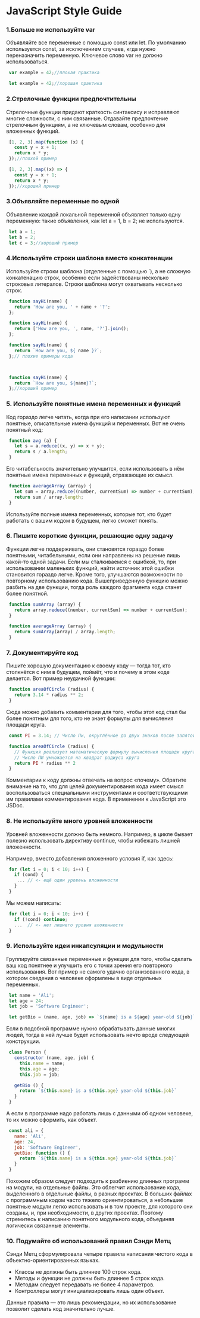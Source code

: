 # JavaScript Style Guide

### 1.Больше не используйте var

Объявляйте все переменные с помощью const или let. По умолчанию используется const, за исключением случаев, кгда нужно переназначить переменную. Ключевое слово var не должно использоваться.

```js
 var example = 42;//плохая практика

 let example = 42;//хорошая практика
```
### 2.Стрелочные функции предпочтительны

Стрелочные функции придают краткость синтаксису и исправляют многие сложности, с ним связанные. Отдавайте предпочтение стрелочным функциям, а не ключевым словам, особенно для вложенных функций.

```js
 [1, 2, 3].map(function (x) {
   const y = x + 1;
   return x * y;
 });//плохой пример

 [1, 2, 3].map((x) => {
   const y = x + 1;
   return x * y;
 });//хороший пример
```
### 3.Объявляйте переменные по одной

Объявление каждой локальной переменной объявляет только одну переменную: такие объявления, как let a = 1, b = 2; не используются.

```js
 let a = 1;
 let b = 2;
 let c = 3;//хороший пример
```
### 4.Используйте строки шаблона вместо конкатенации

Используйте строки шаблона (отделенные с помощью `), а не сложную конкатенацию строк, особенно если задействованы несколько строковых литералов. Строки шаблона могут охватывать несколько строк.

```js
 function sayHi(name) {
   return 'How are you, ' + name + '?';
 };

 function sayHi(name) {
   return ['How are you, ', name, '?'].join();
 };

 function sayHi(name) {
   return `How are you, ${ name }?`;
 };// плохие примеры кода



 function sayHi(name) {
   return `How are you, ${name}?`;
 };//хороший пример
```
### 5. Используйте понятные имена переменных и функций

Код гораздо легче читать, когда при его написании используют понятные, описательные имена функций и переменных. Вот не очень понятный код:

```js
 function avg (a) {
   let s = a.reduce((x, y) => x + y);
   return s / a.length;
 }
```

Его читабельность значительно улучшится, если использовать в нём понятные имена переменных и функций, отражающие их смысл.

```js
 function averageArray (array) {
   let sum = array.reduce((number, currentSum) => number + currentSum);
   return sum / array.length;
 }
```

Используйте полные имена переменных, которые тот, кто будет работать с вашим кодом в будущем, легко сможет понять.

### 6. Пишите короткие функции, решающие одну задачу

Функции легче поддерживать, они становятся гораздо более понятными, читабельными, если они направлены на решение лишь какой-то одной задачи. Если мы сталкиваемся с ошибкой, то, при использовании маленьких функций, найти источник этой ошибки становится гораздо легче. Кроме того, улучшаются возможности по повторному использованию кода. 
Вышеприведенную функцию можно разбить на две функции, тогда роль каждого фрагмента кода станет более понятной.

```js
 function sumArray (array) {
   return array.reduce((number, currentSum) => number + currentSum);
 }

 function averageArray (array) {
   return sumArray(array) / array.length;
 }
```
### 7. Документируйте код
Пишите хорошую документацию к своему коду — тогда тот, кто столкнётся с ним в будущем, поймёт, что и почему в этом коде делается. Вот пример неудачной функции:

```js
 function areaOfCircle (radius) {
   return 3.14 * radius ** 2;
 }
```
Сюда можно добавить комментарии для того, чтобы этот код стал бы более понятным для того, кто не знает формулы для вычисления площади круга.

```js
 const PI = 3.14; // Число Пи, округлённое до двух знаков после запятой

 function areaOfCircle (radius) {
   // Функция реализует математическую формулу вычисления площади круга:
   // Число ПИ умножается на квадрат радиуса круга
   return PI * radius ** 2
 }
```
Комментарии к коду должны отвечать на вопрос «почему».
Обратите внимание на то, что для целей документирования кода имеет смысл воспользоваться специальными инструментами и соответствующими им правилами комментирования кода. В применении к JavaScript это JSDoc.

### 8. Не используйте много уровней вложенности

Уровней вложенности должно быть немного. 
Например, в цикле бывает полезно использовать директиву continue, чтобы избежать лишней вложенности.

Например, вместо добавления вложенного условия if, как здесь:

```js
 for (let i = 0; i < 10; i++) {
   if (cond) {
    ... // <- ещё один уровень вложенности
   }
 }
```
Мы можем написать:

```js
 for (let i = 0; i < 10; i++) {
   if (!cond) continue;
   ...  // <- нет лишнего уровня вложенности
 }
```
### 9. Используйте идеи инкапсуляции и модульности

Группируйте связанные переменные и функции для того, чтобы сделать ваш код понятнее и улучшить его с точки зрения его повторного использования. Вот пример не самого удачно организованного кода, в котором сведения о человеке оформлены в виде отдельных переменных.

```js
 let name = 'Ali';
 let age = 24;
 let job = 'Software Engineer';

 let getBio = (name, age, job) => `${name} is a ${age} year-old ${job}`
```

Если в подобной программе нужно обрабатывать данные многих людей, тогда в ней лучше будет использовать нечто вроде следующей конструкции.

```js
 class Person {
   constructor (name, age, job) {
     this.name = name;
     this.age = age;
     this.job = job;

   getBio () {
     return `${this.name} is a ${this.age} year-old ${this.job}`
   }
 }
```
А если в программе надо работать лишь с данными об одном человеке, то их можно оформить, как объект.

```js
 const ali = {
   name: 'Ali',
   age: 24,
   job: 'Software Engineer',
   getBio: function () {
     return `${this.name} is a ${this.age} year-old ${this.job}`
   }
 }
```
Похожим образом следует подходить к разбиению длинных программ на модули, на отдельные файлы. Это облегчит использование кода, выделенного в отдельные файлы, в разных проектах. В больших файлах с программным кодом часто тяжело ориентироваться, а небольшие понятные модули легко использовать и в том проекте, для которого они созданы, и, при необходимости, в других проектах. Поэтому стремитесь к написанию понятного модульного кода, объединяя логически связанные элементы.

### 10. Подумайте об использований правил Сэнди Метц

Сэнди Метц сформулировала четыре правила написания чистого кода в объектно-ориентированных языках.

+ Классы не должны быть длиннее 100 строк кода.
+ Методы и функции не должны быть длиннее 5 строк кода.
+ Методам следует передавать не более 4 параметров.
+ Контроллеры могут инициализировать лишь один объект.

Данные правила — это лишь рекомендации, но их использование позволит сделать код значительно лучше.



